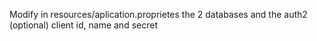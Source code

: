 Modify in resources/aplication.proprietes the 2 databases and the auth2 (optional) client id, name and secret
 
 
